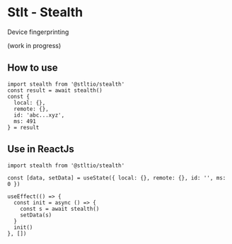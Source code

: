 # Stlt - Stealth

Device fingerprinting

(work in progress)

## How to use

```
import stealth from '@stltio/stealth'
const result = await stealth()
const {
  local: {},
  remote: {},
  id: 'abc...xyz',
  ms: 491
} = result
```

## Use in ReactJs

```
import stealth from '@stltio/stealth'

const [data, setData] = useState({ local: {}, remote: {}, id: '', ms: 0 })

useEffect(() => {
  const init = async () => {
    const s = await stealth()
    setData(s)
  }
  init()
}, [])
```
